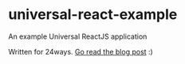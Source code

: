 # universal-react-example
An example Universal ReactJS application

Written for 24ways. [Go read the blog post](https://24ways.org/2015/universal-react/) :)
